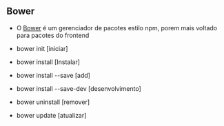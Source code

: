 ## Bower

- O [Bower](https://bower.io/) é um gerenciador de pacotes estilo npm, porem mais voltado para pacotes do frontend

- bower init [iniciar]
- bower install [Instalar]
- bower install --save [add]
- bower install --save-dev [desenvolvimento]
- bower uninstall [remover]
- bower update [atualizar]
